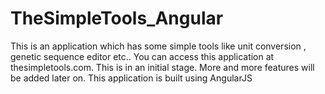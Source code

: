 # TheSimpleTools_Angular

This is an application which has some simple tools like unit conversion , genetic sequence editor etc.. You can access this application at thesimpletools.com. This is in an initial stage. More and more features will be added later on. This application is built using AngularJS
